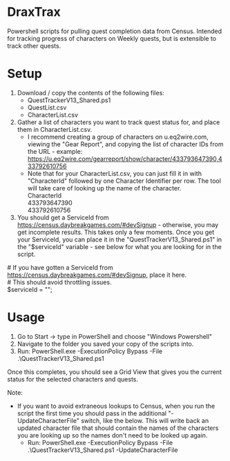# DraxTrax
Powershell scripts for pulling quest completion data from Census. Intended for tracking progress of characters on Weekly quests, but is extensible to track other quests.

# Setup
1. Download / copy the contents of the following files:
   * QuestTrackerV13_Shared.ps1
   * QuestList.csv
   * CharacterList.csv
2. Gather a list of characters you want to track quest status for, and place them in CharacterList.csv. 
   * I recommend creating a group of characters on u.eq2wire.com, viewing the "Gear Report", and copying the list of character IDs from the URL - example:
     https://u.eq2wire.com/gearreport/show/character/433793647390,433792610756
   * Note that for your CharacterList.csv, you can just fill it in with "CharacterId" followed by one Character Identifier per row. The tool will take care of looking up the name of the character.<br>
     CharacterId<br>
     433793647390<br>
     433792610756<br>
3. You should get a ServiceId from https://census.daybreakgames.com/#devSignup - otherwise, you may get incomplete results. This takes only a few moments. Once you get your ServiceId, you can place it in the "QuestTrackerV13_Shared.ps1" in the "$serviceId" variable - see below for what you are looking for in the script.

\# If you have gotten a ServiceId from https://census.daybreakgames.com/#devSignup, place it here.<br>
\# This should avoid throttling issues.<br>
$serviceId = "";

# Usage
1. Go to Start -> type in PowerShell and choose "Windows Powershell"
2. Navigate to the folder you saved your copy of the scripts into.
3. Run: PowerShell.exe -ExecutionPolicy Bypass -File .\QuestTrackerV13_Shared.ps1

Once this completes, you should see a Grid View that gives you the current status for the selected characters and quests.

Note:
* If you want to avoid extraneous lookups to Census, when you run the script the first time you should pass in the additional "-UpdateCharacterFile" switch, like the below. This will write back an updated character file that should contain the names of the characters you are looking up so the names don't need to be looked up again.
  * Run: PowerShell.exe -ExecutionPolicy Bypass -File .\QuestTrackerV13_Shared.ps1 -UpdateCharacterFile
  
